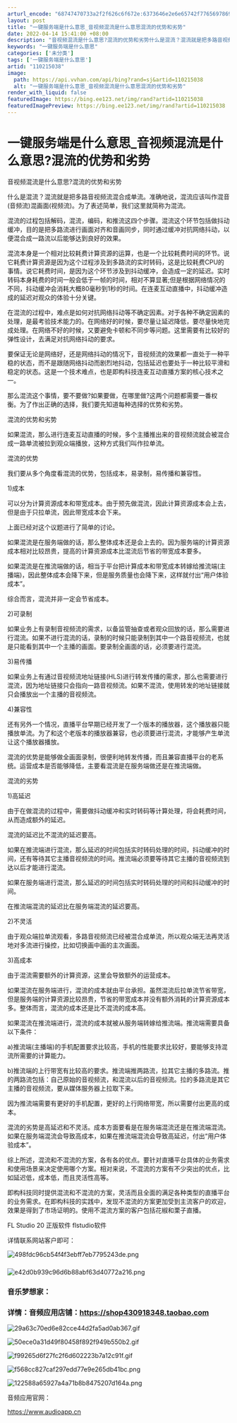 ```yaml
---
arturl_encode: "68747470733a2f2f626c6f672e:6373646e2e6e65742f77656978696e5f33393532363837322f:61727469636c652f64657461696c732f313130323135303338"
layout: post
title: "一键服务端是什么意思_音视频混流是什么意思混流的优势和劣势"
date: 2022-04-14 15:41:00 +08:00
description: "音视频混流是什么意思?混流的优势和劣势什么是混流？混流就是把多路音视频流混合成单流。准确地说，混流应"
keywords: "一键服务端是什么意思"
categories: ['未分类']
tags: ['一键服务端是什么意思']
artid: "110215038"
image:
  path: https://api.vvhan.com/api/bing?rand=sj&artid=110215038
  alt: "一键服务端是什么意思_音视频混流是什么意思混流的优势和劣势"
render_with_liquid: false
featuredImage: https://bing.ee123.net/img/rand?artid=110215038
featuredImagePreview: https://bing.ee123.net/img/rand?artid=110215038
---
```


# 一键服务端是什么意思_音视频混流是什么意思?混流的优势和劣势

音视频混流是什么意思?混流的优势和劣势

什么是混流？混流就是把多路音视频流混合成单流。准确地说，混流应该叫作混音(音频流)混画面(视频流)。为了表述简单，我们这里就简称为混流。

混流的过程包括解码，混流，编码，和推流这四个步骤。混流这个环节包括做抖动缓冲，目的是把多路流进行画面对齐和音画同步，同时通过缓冲对抗网络抖动，以便混合成一路流以后能够达到良好的效果。

混流本身是一个相对比较耗费计算资源的运算，也是一个比较耗费时间的环节。说它耗费计算资源是因为这个过程涉及到多路流的实时转码，这是比较耗费CPU的事情。说它耗费时间，是因为这个环节涉及到抖动缓冲，会造成一定的延迟。实时转码本身耗费的时间一般会低于一帧的时间，相对不算显著;但是根据网络情况的不同，抖动缓冲会消耗大概80毫秒到1秒的时间。在连麦互动直播中，抖动缓冲造成的延迟对观众的体验十分关键。

在混流的过程中，难点是如何对抗网络抖动等不确定因素。对于各种不确定因素的处理，是最考验技术能力的。在网络好的时候，要尽量让延迟降低，要尽量快地完成处理。在网络不好的时候，又要避免卡顿和不同步等问题。这里需要有比较好的弹性设计，去满足对抗网络抖动的要求。

要保证无论是网络好，还是网络抖动的情况下，音视频流的效果都一直处于一种平稳的状态，而不是跟随网络抖动而剧烈地抖动，包括延迟也要处于一种比较平滑和稳定的状态。这是一个技术难点，也是即构科技连麦互动直播方案的核心技术之一。

那么混流这个事情，要不要做?如果要做，在哪里做?这两个问题都需要一番权衡。为了作出正确的选择，我们要先知道每种选择的优势和劣势。

混流的优势和劣势

如果混流，那么进行连麦互动直播的时候，多个主播推出来的音视频流就会被混合成一路单流被拉到观众端播放，这种方式我们叫作拉单流。

混流的优势

我们要从多个角度看混流的优势，包括成本，易录制，易传播和兼容性。

1)成本

可以分为计算资源成本和带宽成本。由于预先做混流，因此计算资源成本会上去，但是由于只拉单流，因此带宽成本会下来。

上面已经对这个议题进行了简单的讨论。

如果混流是在服务端做的话，那么整体成本还是会上去的。因为服务端的计算资源成本相对比较昂贵，提高的计算资源成本比混流后节省的带宽成本要多。

如果混流是在推流端做的话，相当于平台把计算成本和带宽成本转嫁给推流端(主播端)，因此整体成本会降下来，但是服务质量也会降下来，这样就付出“用户体验成本”。

综合而言，混流并非一定会节省成本。

2)可录制

如果业务上有录制音视频流的需求，以备监管抽查或者观众回放的话，那么需要进行混流。如果不进行混流的话，录制的时候只能录制到其中一个路音视频流，也就是只能看到其中一个主播的画面。要录制全画面的话，必须要进行混流。

3)易传播

如果业务上有通过音视频流地址链接(HLS)进行转发传播的需求，那么也需要进行混流，因为地址链接只会指向一路音视频流。如果不混流，使用转发的地址链接就只会播放出一个主播的音视频流。

4)兼容性

还有另外一个情况，直播平台早期已经开发了一个版本的播放器，这个播放器只能播放单流。为了和这个老版本的播放器兼容，也必须要进行混流，才能够产生单流让这个播放器播放。

混流的优势是能够做全画面录制，很便利地转发传播，而且兼容直播平台的老系统。运营成本是否能够降低，主要看混流是在服务端做还是在推流端做。

混流的劣势

1)高延迟

由于在做混流的过程中，需要做抖动缓冲和实时转码等计算处理，将会耗费时间，从而造成额外的延迟。

混流的延迟比不混流的延迟要高。

如果在推流端进行混流，那么延迟的时间包括实时转码处理的时间，抖动缓冲的时间，还有等待其它主播音视频流的时间。推流端必须要等待其它主播的音视频流到达以后才能进行混流。

如果在服务端进行混流，那么延迟的时间包括实时转码处理的时间和抖动缓冲的时间。

在推流端混流的延迟比在服务端混流的延迟要高。

2)不灵活

由于观众端拉单流观看，多路音视频流已经被混合成单流，所以观众端无法再灵活地对多流进行操控，比如切换画中画的主次画面。

3)高成本

由于混流需要额外的计算资源，这里会导致额外的运营成本。

如果混流在服务端进行，混流的成本就由平台承担。虽然混流后拉单流节省带宽，但是服务端的计算资源比较昂贵，节省的带宽成本并没有额外消耗的计算资源成本多。整体而言，混流的成本还是比不混流的成本高。

如果混流在推流端进行，混流的成本就被从服务端转嫁给推流端。推流端需要具备以下条件：

a)推流端(主播端)的手机配置要求比较高，手机的性能要求比较好，要能够支持混流所需要的计算能力。

b)推流端的上行带宽有比较高的要求。推流端推两路流，拉其它主播的多路流。推的两路流包括：自己原始的音视频流，和混流以后的音视频流。拉的多路流是其它主播的音视频流，要从媒体服务器上拉取下来。

因为推流端需要有更好的手机配置，更好的上行网络带宽，所以需要付出更高的成本。

混流的劣势是高延迟和不灵活。成本方面要看是在服务端混流还是在推流端混流。如果在服务端混流会导致高成本，如果在推流端混流会导致高延迟，付出“用户体验成本”。

综上所述，混流和不混流的方案，各有各的优点。要针对直播平台具体的业务需求和使用场景来决定使用哪个方案。相对来说，不混流的方案有不少突出的优点，比如延迟低，成本低，而且灵活性高等。

即构科技同时提供混流和不混流的方案，灵活而且全面的满足各种类型的直播平台的业务需求。在即构科技的实践中，发现不混流的方案更加受到主流客户的欢迎，效果是得到了市场证明的。使用不混流方案的客户包括花椒和栗子直播。

FL Studio 20 正版软件 flstudio软件

详情联系网站客户即可：

![498fdc96cb54f4f3ebff7eb7795243de.png](https://i-blog.csdnimg.cn/blog_migrate/7ab468b242ca0ceed3aedc4ddb7b72ec.jpeg)

### 

![e42d0b939c96d6b88abf63d40772a216.png](https://i-blog.csdnimg.cn/blog_migrate/b9b19db5f3ce0550ded3420a1baf2e94.jpeg)

### 音乐梦想家：

### 详情：音频应用店铺：https://shop430918348.taobao.com

![29a63c70ed6e82cce44d2fa5ad0ab367.gif](https://i-blog.csdnimg.cn/blog_migrate/6ec6fa2fc11efe23ccf3ce2b6be8e6f4.gif)

![50ece0a31d49f80458f892f949b550b2.gif](https://i-blog.csdnimg.cn/blog_migrate/b3b1211cad6a9b8836a034437ae43406.gif)

![f99265d6f27fc2f6d602223b7a12c91f.gif](https://i-blog.csdnimg.cn/blog_migrate/ad069cf093cc8fd0daa686fdf3b26b5c.gif)

![f568cc827caf297edd77e9e265db41bc.png](https://i-blog.csdnimg.cn/blog_migrate/56335fb2a904ceffce29e8c1983af57a.jpeg)

![122588a65927a4a71b8b8475207d164a.png](https://i-blog.csdnimg.cn/blog_migrate/173300fdc19b1d0d35a9dc991cfa60a0.jpeg)

音频应用官网：

https://www.audioapp.cn